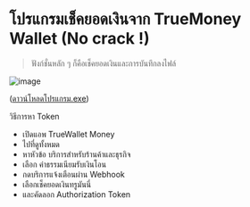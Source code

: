 # โปรแกรมเช็คยอดเงินจาก TrueMoney Wallet (No crack !)
> ฟังก์ชั่นหลัก ๆ ก็คือเช็คยอดเงินและการบันทึกลงไฟล์

![image](https://github.com/user-attachments/assets/9e9181df-b6e5-4f7b-a8f6-c0a3a0e0564d)

([ดาวน์โหลดโปรแกรม.exe](https://github.com/HitoriKung/tmw_balance/releases/tag/1.0))

วิธีการหา Token
- เปิดแอพ TrueWallet Money
- ไปที่ดูทั้งหมด
- หาหัวข้อ บริการสำหรับร้านค้าและธุรกิจ
- เลือก ค่าธรรมเนียมรับเงินโอน
- กดบริการแจ้งเตือนผ่าน Webhook
- เลือกเช็คยอดเงินทรูมันนี่
- และคัดลอก Authorization Token
